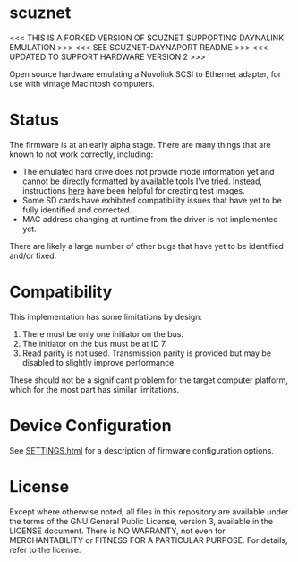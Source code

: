 scuznet
=======

<<< THIS IS A FORKED VERSION OF SCUZNET SUPPORTING DAYNALINK EMULATION >>>
<<< SEE SCUZNET-DAYNAPORT README >>>
<<< UPDATED TO SUPPORT HARDWARE VERSION 2 >>>

Open source hardware emulating a Nuvolink SCSI to Ethernet adapter, for use
with vintage Macintosh computers.

# Status

The firmware is at an early alpha stage. There are many things that are known
to not work correctly, including:

* The emulated hard drive does not provide mode information yet and cannot be
  directly formatted by available tools I've tried. Instead, instructions
  [here](http://www.codesrc.com/mediawiki/index.php/HFSFromScratch) have been
  helpful for creating test images.
* Some SD cards have exhibited compatibility issues that have yet to be
  fully identified and corrected.
* MAC address changing at runtime from the driver is not implemented yet.

There are likely a large number of other bugs that have yet to be identified
and/or fixed.

# Compatibility

This implementation has some limitations by design:

1. There must be only one initiator on the bus.
2. The initiator on the bus must be at ID 7.
3. Read parity is not used. Transmission parity is provided but may be disabled
   to slightly improve performance.

These should not be a significant problem for the target computer platform,
which for the most part has similar limitations.

# Device Configuration

See [SETTINGS.html](SETTINGS.html) for a description of firmware configuration
options.

# License

Except where otherwise noted, all files in this repository are available under
the terms of the GNU General Public License, version 3, available in the
LICENSE document. There is NO WARRANTY, not even for MERCHANTABILITY or
FITNESS FOR A PARTICULAR PURPOSE. For details, refer to the license.
